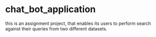 # chat_bot_application
this is an assignment project, that enables its users to perform search against their queries from two different datasets.

